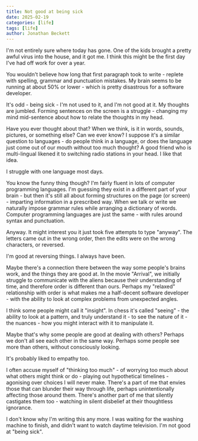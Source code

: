 ```yaml
---
title: Not good at being sick
date: 2025-02-19
categories: [life]
tags: [life]
author: Jonathan Beckett
---
```


I'm not entirely sure where today has gone. One of the kids brought a pretty awful virus into the house, and it got me. I think this might be the first day I've had off work for over a year.

You wouldn't believe how long that first paragraph took to write - replete with spelling, grammar and punctuation mistakes. My brain seems to be running at about 50% or lower - which is pretty disastrous for a software developer.

It's odd - being sick - I'm not used to it, and I'm not good at it. My thoughts are jumbled. Forming sentences on the screen is a struggle - changing my mind mid-sentence about how to relate the thoughts in my head.

Have you ever thought about that? When we think, is it in words, sounds, pictures, or something else? Can we ever know? I suppose it's a similar question to languages - do people think in a language, or does the language just come out of our mouth without too much thought? A good friend who is multi-lingual likened it to switching radio stations in your head. I like that idea.

I struggle with one language most days.

You know the funny thing though? I'm fairly fluent in lots of computer programming languages. I'm guessing they exist in a different part of your brain - but then it's still all about forming structures on the page (or screen) - imparting information in a prescribed way. When we talk or write we naturally impose grammar rules while arranging a dictionary of words. Computer programming languages are just the same - with rules around syntax and punctuation.

Anyway. It might interest you it just took five attempts to type "anyway". The letters came out in the wrong order, then the edits were on the wrong characters, or reversed.

I'm good at reversing things. I always have been.

Maybe there's a connection there between the way some people's brains work, and the things they are good at. In the movie "Arrival", we initially struggle to communicate with the aliens because their understanding of time, and therefore order is different than ours. Perhaps my "relaxed" relationship with order is what makes me a half-decent software developer - with the ability to look at complex problems from unexpected angles.

I think some people might call it "insight". In chess it's called "seeing" - the ability to look at a pattern, and truly understand it - to see the nature of it - the nuances - how you might interact with it to manipulate it.

Maybe that's why some people are good at dealing with others? Perhaps we don't all see each other in the same way. Perhaps some people see more than others, without consciously looking.

It's probably liked to empathy too.

I often accuse myself of "thinking too much" - of worrying too much about what others might think or do - playing out hypothetical timelines - agonising over choices I will never make. There's a part of me that envies those that can blunder their way through life, perhaps unintentionally affecting those around them. There's another part of me that silently castigates them too - watching in silent disbelief at their thoughtless ignorance.

I don't know why I'm writing this any more. I was waiting for the washing machine to finish, and didn't want to watch daytime television. I'm not good at "being sick".